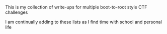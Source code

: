 This is my collection of write-ups for multiple boot-to-root style CTF challenges

I am continually adding to these lists as I find time with school and personal life
